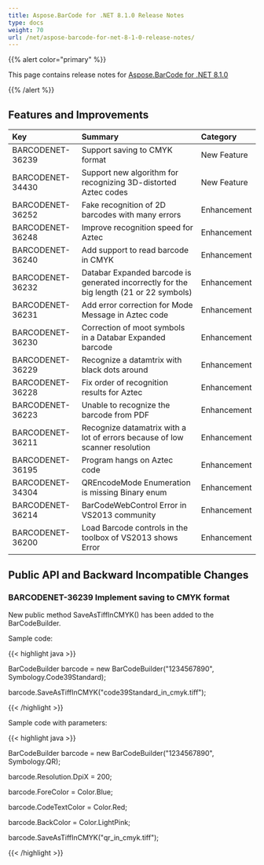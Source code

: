 ```yaml
---
title: Aspose.BarCode for .NET 8.1.0 Release Notes
type: docs
weight: 70
url: /net/aspose-barcode-for-net-8-1-0-release-notes/
---
```


{{% alert color="primary" %}} 

This page contains release notes for [Aspose.BarCode for .NET 8.1.0](http://www.aspose.com/downloads/barcode/net/new-releases/aspose.barcode-for-.net-8.1.0/)

{{% /alert %}} 
## **Features and Improvements**

|**Key** |**Summary** |**Category** |
| :- | :- | :- |
|BARCODENET-36239 |Support saving to CMYK format |New Feature |
|BARCODENET-34430 |Support new algorithm for recognizing 3D-distorted Aztec codes |New Feature |
|BARCODENET-36252 |Fake recognition of 2D barcodes with many errors |Enhancement |
|BARCODENET-36248 |Improve recognition speed for Aztec |Enhancement |
|BARCODENET-36240 |Add support to read barcode in CMYK |Enhancement |
|BARCODENET-36232 |Databar Expanded barcode is generated incorrectly for the big length (21 or 22 symbols) |Enhancement |
|BARCODENET-36231 |Add error correction for Mode Message in Aztec code |Enhancement |
|BARCODENET-36230 |Correction of moot symbols in a Databar Expanded barcode |Enhancement |
|BARCODENET-36229 |Recognize a datamtrix with black dots around |Enhancement |
|BARCODENET-36228 |Fix order of recognition results for Aztec |Enhancement |
|BARCODENET-36223 |Unable to recognize the barcode from PDF |Enhancement |
|BARCODENET-36211 |Recognize datamatrix with a lot of errors because of low scanner resolution |Enhancement |
|BARCODENET-36195 |Program hangs on Aztec code |Enhancement |
|BARCODENET-34304 |QREncodeMode Enumeration is missing Binary enum |Enhancement |
|BARCODENET-36214 |BarCodeWebControl Error in VS2013 community |Enhancement |
|BARCODENET-36200 |Load Barcode controls in the toolbox of VS2013 shows Error |Enhancement |
## **Public API and Backward Incompatible Changes**
### **BARCODENET-36239 Implement saving to CMYK format**
New public method SaveAsTiffInCMYK() has been added to the BarCodeBuilder.

Sample code:

{{< highlight java >}}

 BarCodeBuilder barcode = new BarCodeBuilder("1234567890", Symbology.Code39Standard);

barcode.SaveAsTiffInCMYK("code39Standard_in_cmyk.tiff");

{{< /highlight >}}

Sample code with parameters:

{{< highlight java >}}

 BarCodeBuilder barcode = new BarCodeBuilder("1234567890", Symbology.QR);

barcode.Resolution.DpiX = 200;

barcode.ForeColor = Color.Blue;

barcode.CodeTextColor = Color.Red;

barcode.BackColor = Color.LightPink;

barcode.SaveAsTiffInCMYK("qr_in_cmyk.tiff");

{{< /highlight >}}
